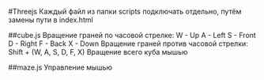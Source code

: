 #Threejs
Каждый файл из папки scripts подключать отдельно, путём замены пути в index.html

##cube.js
Вращение граней по часовой стрелке:
W - Up
A - Left
S - Front
D - Right
F - Back
X - Down
Вращение граней против часовой стрелки:
Shift + (W, A, S, D, F, X)
Вращение всего куба мышью

##maze.js
Управление мышью
